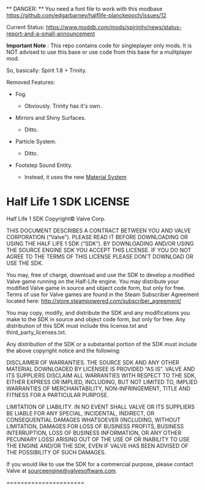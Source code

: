 ** DANGER: ** You need a font file to work with this modbase 
https://github.com/edgarbarney/halflife-planckepoch/issues/12

Current Status:
https://www.moddb.com/mods/spirinity/news/status-report-and-a-small-announcement

**Important Note** : This repo contains code for singleplayer only mods. It is NOT advised to use this base or use code from this base for a mulitplayer mod.

So, basically: Spirit 1.8 + Trinity.

Removed Features:
- Fog. 
  - Obviously. Trinity has it's own.
  
- Mirrors and Shiny Surfaces. 
  - Ditto.
  
- Particle System. 
  - Ditto.

- Footstep Sound Entity. 
  - Instead, it uses the new [Material System](https://github.com/edgarbarney/halflife-planckepoch/blob/spirit/spirit-1.8-trinity/Spirinity%20-%20Material%20System.md)

Half Life 1 SDK LICENSE
======================

Half Life 1 SDK Copyright© Valve Corp.  

THIS DOCUMENT DESCRIBES A CONTRACT BETWEEN YOU AND VALVE CORPORATION (“Valve”).  PLEASE READ IT BEFORE DOWNLOADING OR USING THE HALF LIFE 1 SDK (“SDK”). BY DOWNLOADING AND/OR USING THE SOURCE ENGINE SDK YOU ACCEPT THIS LICENSE. IF YOU DO NOT AGREE TO THE TERMS OF THIS LICENSE PLEASE DON’T DOWNLOAD OR USE THE SDK.

You may, free of charge, download and use the SDK to develop a modified Valve game running on the Half-Life engine.  You may distribute your modified Valve game in source and object code form, but only for free. Terms of use for Valve games are found in the Steam Subscriber Agreement located here: http://store.steampowered.com/subscriber_agreement/ 

You may copy, modify, and distribute the SDK and any modifications you make to the SDK in source and object code form, but only for free.  Any distribution of this SDK must include this license.txt and third_party_licenses.txt.  
 
Any distribution of the SDK or a substantial portion of the SDK must include the above copyright notice and the following: 

DISCLAIMER OF WARRANTIES.  THE SOURCE SDK AND ANY OTHER MATERIAL DOWNLOADED BY LICENSEE IS PROVIDED “AS IS”.  VALVE AND ITS SUPPLIERS DISCLAIM ALL WARRANTIES WITH RESPECT TO THE SDK, EITHER EXPRESS OR IMPLIED, INCLUDING, BUT NOT LIMITED TO, IMPLIED WARRANTIES OF MERCHANTABILITY, NON-INFRINGEMENT, TITLE AND FITNESS FOR A PARTICULAR PURPOSE.  

LIMITATION OF LIABILITY.  IN NO EVENT SHALL VALVE OR ITS SUPPLIERS BE LIABLE FOR ANY SPECIAL, INCIDENTAL, INDIRECT, OR CONSEQUENTIAL DAMAGES WHATSOEVER (INCLUDING, WITHOUT LIMITATION, DAMAGES FOR LOSS OF BUSINESS PROFITS, BUSINESS INTERRUPTION, LOSS OF BUSINESS INFORMATION, OR ANY OTHER PECUNIARY LOSS) ARISING OUT OF THE USE OF OR INABILITY TO USE THE ENGINE AND/OR THE SDK, EVEN IF VALVE HAS BEEN ADVISED OF THE POSSIBILITY OF SUCH DAMAGES.  
 
 
If you would like to use the SDK for a commercial purpose, please contact Valve at sourceengine@valvesoftware.com.

======================
